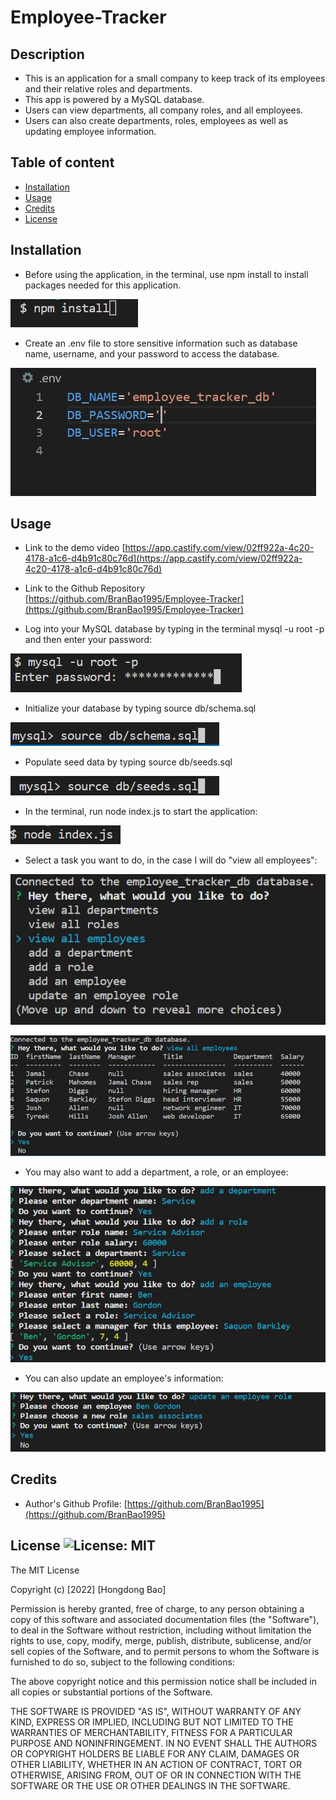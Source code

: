 # Employee-Tracker

## Description

- This is an application for a small company to keep track of its employees and their relative roles and departments.
- This app is powered by a MySQL database.
- Users can view departments, all company roles, and all employees.
- Users can also create departments, roles, employees as well as updating employee information.

## Table of content

- [Installation](#installation)
- [Usage](#usage)
- [Credits](#credits)
- [License](#license)

## Installation

- Before using the application, in the terminal, use npm install to install packages needed for this application.

![npm install command](./src/images/npm_install.JPG)

- Create an .env file to store sensitive information such as database name, username, and your password to access the database.

![env file](./src/images/env_file.JPG)

## Usage

- Link to the demo video [https://app.castify.com/view/02ff922a-4c20-4178-a1c6-d4b91c80c76d](https://app.castify.com/view/02ff922a-4c20-4178-a1c6-d4b91c80c76d)

- Link to the Github Repository [https://github.com/BranBao1995/Employee-Tracker](https://github.com/BranBao1995/Employee-Tracker)

- Log into your MySQL database by typing in the terminal mysql -u root -p and then enter your password:

![mysql login](./src/images/mysql_login.JPG)

- Initialize your database by typing source db/schema.sql

![initialize database](./src/images/initialize_databaser.JPG)

- Populate seed data by typing source db/seeds.sql

![populate seed data](./src/images/populate_seeds.JPG)

- In the terminal, run node index.js to start the application:

![node index.js command](./src/images/run_node_index_js.JPG)

- Select a task you want to do, in the case I will do "view all employees":

![view all employees](./src/images/view_employees.JPG)

![employees table](./src/images/employees_table.JPG)

- You may also want to add a department, a role, or an employee:

![add department, role, employee](./src/images/add_department_role_employee.JPG)

- You can also update an employee's information:

![update an employee](./src/images/update_employee.JPG)

## Credits

- Author's Github Profile: [https://github.com/BranBao1995](https://github.com/BranBao1995)

## License ![License: MIT](https://img.shields.io/badge/License-MIT-yellow.svg)

The MIT License

Copyright (c) [2022] [Hongdong Bao]

Permission is hereby granted, free of charge, to any person obtaining a copy
of this software and associated documentation files (the "Software"), to deal
in the Software without restriction, including without limitation the rights
to use, copy, modify, merge, publish, distribute, sublicense, and/or sell
copies of the Software, and to permit persons to whom the Software is
furnished to do so, subject to the following conditions:

The above copyright notice and this permission notice shall be included in all
copies or substantial portions of the Software.

THE SOFTWARE IS PROVIDED "AS IS", WITHOUT WARRANTY OF ANY KIND, EXPRESS OR
IMPLIED, INCLUDING BUT NOT LIMITED TO THE WARRANTIES OF MERCHANTABILITY,
FITNESS FOR A PARTICULAR PURPOSE AND NONINFRINGEMENT. IN NO EVENT SHALL THE
AUTHORS OR COPYRIGHT HOLDERS BE LIABLE FOR ANY CLAIM, DAMAGES OR OTHER
LIABILITY, WHETHER IN AN ACTION OF CONTRACT, TORT OR OTHERWISE, ARISING FROM,
OUT OF OR IN CONNECTION WITH THE SOFTWARE OR THE USE OR OTHER DEALINGS IN THE
SOFTWARE.
